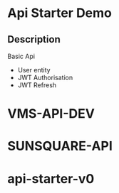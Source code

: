 # Api Starter Demo

## Description
Basic Api
- User entity
- JWT Authorisation
- JWT Refresh
# VMS-API-DEV
# SUNSQUARE-API
# api-starter-v0
